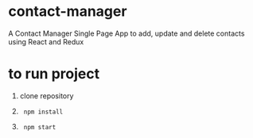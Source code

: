 # contact-manager
A Contact Manager Single Page App to add, update and delete contacts using React and Redux

# to run project 
1) clone repository

2) <code> npm install </code>

3) <code> npm  start
